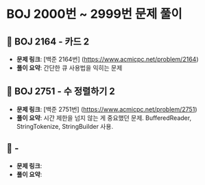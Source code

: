 # BOJ 2000번 ~ 2999번 문제 풀이

## 📌 BOJ 2164 - 카드 2
- **문제 링크**: [백준 2164번] (https://www.acmicpc.net/problem/2164)
- **풀이 요약**: 간단한 큐 사용법을 익히는 문제

## 📌 BOJ 2751 - 수 정렬하기 2
- **문제 링크**: [백준 2751번] (https://www.acmicpc.net/problem/2751)
- **풀이 요약**: 시간 제한을 넘지 않는 게 중요했던 문제. BufferedReader, StringTokenize, StringBuilder 사용. 

## 📌  - 
- **문제 링크**: 
- **풀이 요약**: 